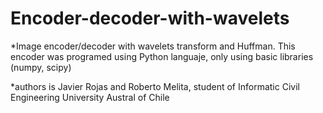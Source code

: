 # Encoder-decoder-with-wavelets

*Image encoder/decoder with wavelets transform and Huffman. This encoder was programed using Python languaje, only using basic libraries (numpy, scipy) 

*authors is Javier Rojas and Roberto Melita, student of Informatic Civil Engineering University Austral of Chile


